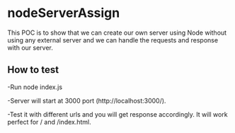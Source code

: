 # nodeServerAssign

This POC is to show that we can create our own server using Node without using any external server and we can handle the requests and response with our server.

## How to test

-Run node index.js

-Server will start at 3000 port (http://localhost:3000/).

-Test it with different urls and you will get response accordingly. It will work perfect for / and /index.html.
